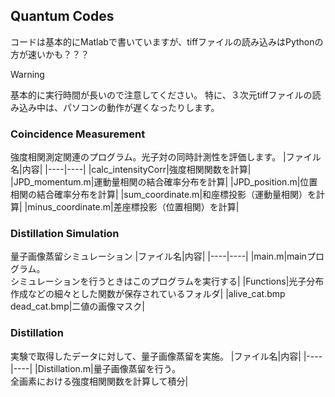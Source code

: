 ## Quantum Codes
コードは基本的にMatlabで書いていますが、tiffファイルの読み込みはPythonの方が速いかも？？？  
> [!WARNING]  
> 基本的に実行時間が長いので注意してください。
> 特に、３次元tiffファイルの読み込み中は、パソコンの動作が遅くなったりします。

### Coincidence Measurement  
強度相関測定関連のプログラム。光子対の同時計測性を評価します。
|ファイル名|内容|
|----|----|
|calc_intensityCorr|強度相関関数を計算|
|JPD_momentum.m|運動量相関の結合確率分布を計算|
|JPD_position.m|位置相関の結合確率分布を計算|
|sum_coordinate.m|和座標投影（運動量相関）を計算|
|minus_coordinate.m|差座標投影（位置相関）を計算|

### Distillation Simulation
量子画像蒸留シミュレーション
|ファイル名|内容|
|----|----|
|main.m|mainプログラム。<br>シミュレーションを行うときはこのプログラムを実行する|
|Functions|光子分布作成などの細々とした関数が保存されているフォルダ|
|alive_cat.bmp <br> dead_cat.bmp|二値の画像マスク|

### Distillation
実験で取得したデータに対して、量子画像蒸留を実施。
|ファイル名|内容|
|----|----|
|Distillation.m|量子画像蒸留を行う。<br> 全画素における強度相関関数を計算して積分|
